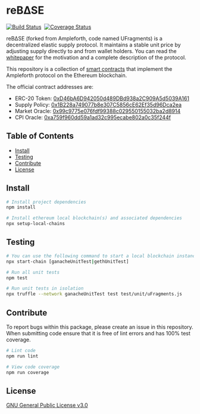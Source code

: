 # reB∆SE

[![Build Status](https://travis-ci.com/ampleforth/uFragments.svg?token=xxNsLhLrTiyG3pc78i5v&branch=master)](https://travis-ci.com/ampleforth/uFragments)&nbsp;&nbsp;[![Coverage Status](https://coveralls.io/repos/github/frgprotocol/uFragments/badge.svg?branch=master&t=GiWi8p)](https://coveralls.io/github/frgprotocol/uFragments?branch=master)

reB∆SE (forked from Ampleforth, code named UFragments) is a decentralized elastic supply protocol. It maintains a stable unit price by adjusting supply directly to and from wallet holders. You can read the [whitepaper](https://www.ampleforth.org/paper/) for the motivation and a complete description of the protocol.

This repository is a collection of [smart contracts](http://ampleforth.org/docs) that implement the Ampleforth protocol on the Ethereum blockchain.

The official contract addresses are:
- ERC-20 Token: [0xD46bA6D942050d489DBd938a2C909A5d5039A161](https://etherscan.io/token/0xd46ba6d942050d489dbd938a2c909a5d5039a161)
- Supply Policy: [0x1B228a749077b8e307C5856cE62Ef35d96Dca2ea](https://etherscan.io/address/0x1b228a749077b8e307c5856ce62ef35d96dca2ea#contracts)
- Market Oracle: [0x99c9775e076fdf99388c029550155032ba2d8914](https://etherscan.io/address/0x99c9775e076fdf99388c029550155032ba2d8914)
- CPI Oracle: [0xa759f960dd59a1ad32c995ecabe802a0c35f244f](https://etherscan.io/address/0xa759f960dd59a1ad32c995ecabe802a0c35f244f)

## Table of Contents

- [Install](#install)
- [Testing](#testing)
- [Contribute](#contribute)
- [License](#license)


## Install

```bash
# Install project dependencies
npm install

# Install ethereum local blockchain(s) and associated dependencies
npx setup-local-chains
```

## Testing

``` bash
# You can use the following command to start a local blockchain instance
npx start-chain [ganacheUnitTest|gethUnitTest]

# Run all unit tests
npm test

# Run unit tests in isolation
npx truffle --network ganacheUnitTest test test/unit/uFragments.js
```

## Contribute

To report bugs within this package, please create an issue in this repository.
When submitting code ensure that it is free of lint errors and has 100% test coverage.

``` bash
# Lint code
npm run lint

# View code coverage
npm run coverage
```

## License

[GNU General Public License v3.0](./LICENSE)
